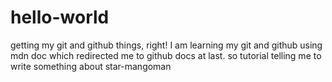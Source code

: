 # hello-world
getting my git and github things, right!
I am learning my git and github using mdn doc which redirected me to github docs at last. so tutorial telling me to write something about star-mangoman
